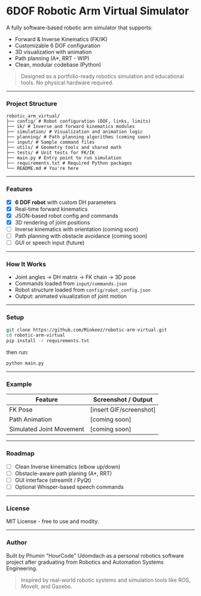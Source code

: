 # 6DOF Robotic Arm Virtual Simulator

A fully software-based robotic arm simulator that supports:

- Forward & Inverse Kinematics (FK/IK)
- Customizable 6 DOF configuration
- 3D visualization with animation
- Path planning (A\*, RRT - WIP)
- Clean, modular codebase (Python)

> Designed as a portfolio-ready robotics simulation and educational tools.
> No physical hardware required.

---

### Project Structure

```
robotic_arm_virtual/
├── config/ # Robot configuration (DOF, links, limits)
├── ik/ # Inverse and forward kinematics modules
├── simulation/ # Visualization and animation logic
├── planning/ # Path planning algorithms (coming soon)
├── input/ # Sample command files
├── utils/ # Geometry tools and shared math
├── tests/ # Unit tests for FK/IK
├── main.py # Entry point to run simulation
├── requirements.txt # Required Python packages
└── README.md # You're here
```

---

### Features

- [x] **6 DOF robot** with custom DH parameters
- [x] Real-time forward kinematics
- [x] JSON-based robot config and commands
- [x] 3D rendering of joint positions
- [ ] Inverse kinematics with orientation (coming soon)
- [ ] Path planning with obstacle avoidance (coming soon)
- [ ] GUI or speech input (future)

---

### How It Works

- Joint angles → DH matrix → FK chain → 3D pose
- Commands loaded from `input/commands.json`
- Robot structure loaded from `config/robot_config.json`
- Output: animated visualization of joint motion

---

### Setup

```bash
git clone https://github.com/Minkeez/robotic-arm-virtual.git
cd robotic-arm-virtual
pip install -r requirements.txt
```

then run:

```bash
python main.py
```

---

### Example

| Feature                  | Screenshot / Output     |
| ------------------------ | ----------------------- |
| FK Pose                  | [insert GIF/screenshot] |
| Path Animation           | [coming soon]           |
| Simulated Joint Movement | [coming soon]           |

---

### Roadmap

- [ ] Clean Inverse kinematics (elbow up/down)
- [ ] Obstacle-aware path planing (A\*, RRT)
- [ ] GUI interface (streamlit / PyQt)
- [ ] Optional Whisper-based speech commands

---

### License

MIT License - free to use and modity.

---

### Author

Built by Phumin "HourCode" Udomdach as a personal robotics software project after graduating from Robotics and Automation Systems Engineering.

> Inspired by real-world robotic systems and simulation tools like ROS, MoveIt, and Gazebo.

